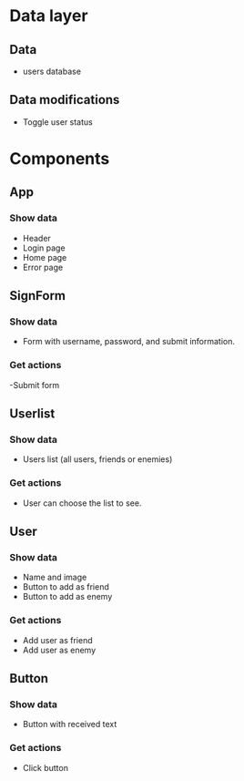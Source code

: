 # Data layer

## Data

- users database

## Data modifications

- Toggle user status

# Components

## App

### Show data

- Header
- Login page
- Home page
- Error page

## SignForm

### Show data

- Form with username, password, and submit information.

### Get actions

-Submit form

## Userlist

### Show data

- Users list (all users, friends or enemies)

### Get actions

- User can choose the list to see.

## User

### Show data

- Name and image
- Button to add as friend
- Button to add as enemy

### Get actions

- Add user as friend
- Add user as enemy

## Button

### Show data

- Button with received text

### Get actions

- Click button
